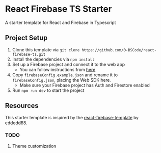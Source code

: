 # React Firebase TS Starter

A starter template for React and Firebase in Typescript

## Project Setup
1. Clone this template via `git clone https://github.com/0-BSCode/react-firebase-ts.git`
2. Install the dependencies via `npm install`
3. Set up a Firebase project and connect it to the web app
    - You can follow instructions from [here](https://firebase.google.com/docs/web/setup)
4. Copy `firebaseConfig.example.json` and rename it to `firebaseConfig.json`, placing the Web SDK here.
    - Make sure your Firebase project has Auth and Firestore enabled
5. Run `npm run dev` to start the project

## Resources
This starter template is inspired by the [react-firebase-template](https://github.com/eddedd88/react-firebase-template) by eddedd88.

### TODO
1. Theme customization
